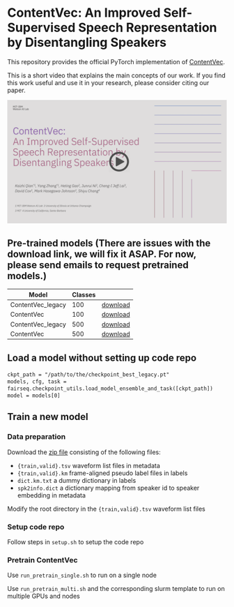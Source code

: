 # ContentVec: An Improved Self-Supervised Speech Representation by Disentangling Speakers 

This repository provides the official PyTorch implementation of [ContentVec](https://arxiv.org/abs/2204.09224).

This is a short video that explains the main concepts of our work. If you find this work useful and use it in your research, please consider citing our paper.

[![ContentVec](./assets/cover.png)](https://youtu.be/wow2DRuJ69c/)


## Pre-trained models (There are issues with the download link, we will fix it ASAP. For now, please send emails to request pretrained models.)
|Model | Classes |  |
|---|---|---|
|ContentVec_legacy | 100 | [download](https://ibm.box.com/s/0moa6xqexvphmkpnaabk9sg3fwxfh4ly)
|ContentVec | 100 | [download](https://ibm.box.com/s/vy3mmba6kdhbg0jdvq1uqluynpmcfpsy)
|ContentVec_legacy | 500 | [download](https://ibm.box.com/s/r9ex6xjoaeesd8xfttm4kvccvnn529uw)
|ContentVec | 500 | [download](https://ibm.box.com/s/mbj6p8ruv14xbkbcoqlwdus7rpx9p6pp)


## Load a model without setting up code repo
```
ckpt_path = "/path/to/the/checkpoint_best_legacy.pt"
models, cfg, task = fairseq.checkpoint_utils.load_model_ensemble_and_task([ckpt_path])
model = models[0]
```


## Train a new model
### Data preparation
Download the [zip file](https://ibm.box.com/s/3snda5zxz9o0tjw8vc072hykqxtub3nm) consisting of the following files:
- `{train,valid}.tsv` waveform list files in metadata
- `{train,valid}.km` frame-aligned pseudo label files in labels
- `dict.km.txt` a dummy dictionary in labels
- `spk2info.dict` a dictionary mapping from speaker id to speaker embedding in metadata

Modify the root directory in the `{train,valid}.tsv` waveform list files

### Setup code repo
Follow steps in `setup.sh` to setup the code repo

### Pretrain ContentVec
Use `run_pretrain_single.sh` to run on a single node

Use `run_pretrain_multi.sh` and the corresponding slurm template to run on multiple GPUs and nodes
